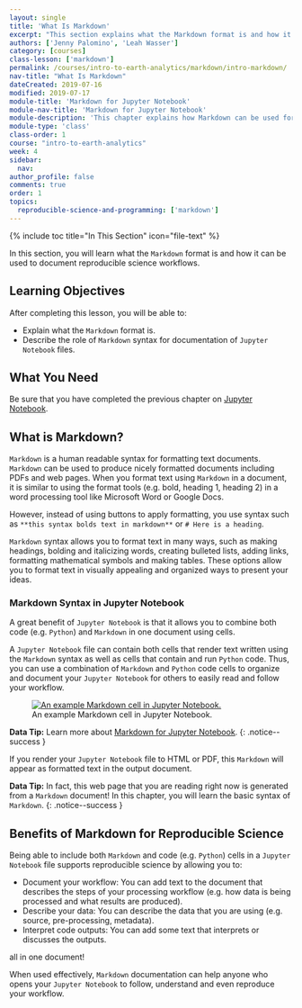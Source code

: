```yaml
---
layout: single
title: 'What Is Markdown'
excerpt: "This section explains what the Markdown format is and how it supports the documentation of reproducible science workflows."
authors: ['Jenny Palomino', 'Leah Wasser']
category: [courses]
class-lesson: ['markdown']
permalink: /courses/intro-to-earth-analytics/markdown/intro-markdown/
nav-title: "What Is Markdown"
dateCreated: 2019-07-16
modified: 2019-07-17
module-title: 'Markdown for Jupyter Notebook'
module-nav-title: 'Markdown for Jupyter Notebook'
module-description: 'This chapter explains how Markdown can be used for documentation of reproducible science workflows and introduces basic Markdown syntax to format text in Jupyter Notebook.'
module-type: 'class'
class-order: 1
course: "intro-to-earth-analytics"
week: 4
sidebar:
  nav:
author_profile: false
comments: true
order: 1
topics:
  reproducible-science-and-programming: ['markdown']
---
```

{% include toc title="In This Section" icon="file-text" %}

In this section, you will learn what the `Markdown` format is and how it can be used to document reproducible science workflows.

<div class='notice--success' markdown="1">

## <i class="fa fa-graduation-cap" aria-hidden="true"></i> Learning Objectives

After completing this lesson, you will be able to:

* Explain what the `Markdown` format is.
* Describe the role of `Markdown` syntax for documentation of `Jupyter Notebook` files.


## <i class="fa fa-check-square-o fa-2" aria-hidden="true"></i> What You Need

Be sure that you have completed the previous chapter on <a href="{{ site.url }}/courses/intro-to-earth-analytics/jupyter-notebook/">Jupyter Notebook</a>.

</div>


## What is Markdown?

`Markdown` is a human readable syntax for formatting text documents. `Markdown` can be used to produce nicely formatted documents including PDFs and web pages. When you format text using `Markdown` in a document, it is similar to using the format tools (e.g. bold, heading 1, heading 2) in a word processing tool like Microsoft Word or Google Docs. 

However, instead of using buttons to apply formatting, you use syntax such as `**this syntax bolds text in markdown**` or `# Here is a heading`. 

`Markdown` syntax allows you to format text in many ways, such as making headings, bolding and italicizing words, creating bulleted lists, adding links, formatting mathematical symbols and making tables. These options allow you to format text in visually appealing and organized ways to present your ideas. 


### Markdown Syntax in Jupyter Notebook

A great benefit of `Jupyter Notebook` is that it allows you to combine both code (e.g. `Python`) and `Markdown` in one document using cells. 

A `Jupyter Notebook` file can contain both cells that render text written using the `Markdown` syntax as well as cells that contain and run `Python` code. Thus, you can use a combination of `Markdown` and `Python` code cells to organize and document your `Jupyter Notebook` for others to easily read and follow your workflow.

<figure>
 <a href="{{ site.url }}/images/courses/earth-analytics/python-interface/md-cell.png">
 <img src="{{ site.url }}/images/courses/earth-analytics/python-interface/md-cell.png" alt="An example Markdown cell in Jupyter Notebook."></a>
 <figcaption> An example Markdown cell in Jupyter Notebook.
 </figcaption>
</figure>

<i class="fa fa-star"></i> **Data Tip:**
Learn more about <a href="http://jupyter-notebook.readthedocs.io/en/stable/examples/Notebook/Working%20With%20Markdown%20Cells.html" target="_blank">Markdown for Jupyter Notebook</a>.
{: .notice--success }

If you render your `Jupyter Notebook` file to HTML or PDF, this `Markdown` will appear as formatted text in the output document. 

<i class="fa fa-star"></i> **Data Tip:**
In fact, this web page that you are reading right now is generated from a `Markdown` document! In this chapter, you will learn the basic syntax of `Markdown`.
{: .notice--success }


## Benefits of Markdown for Reproducible Science

Being able to include both `Markdown` and code (e.g. `Python`) cells in a `Jupyter Notebook` file supports reproducible science by allowing you to:

* Document your workflow: You can add text to the document that describes the steps of your processing workflow (e.g. how data is being processed and what results are produced).
* Describe your data: You can describe the data that you are using (e.g. source, pre-processing, metadata). 
* Interpret code outputs: You can add some text that interprets or discusses the outputs. 

all in one document! 

When used effectively, `Markdown` documentation can help anyone who opens your `Jupyter Notebook` to follow, understand and even reproduce your workflow.
